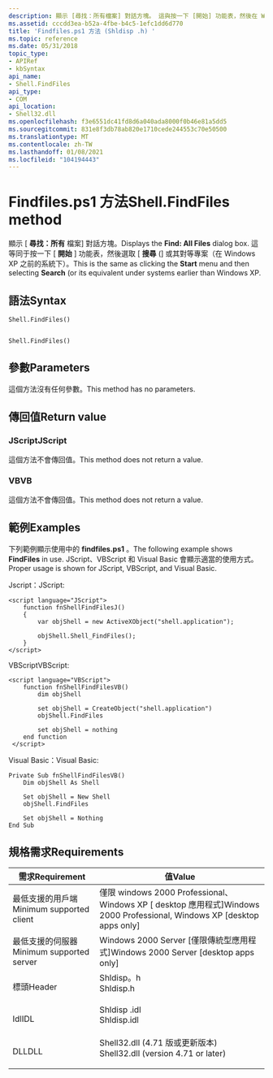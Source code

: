 ```yaml
---
description: 顯示 [尋找：所有檔案] 對話方塊。 這與按一下 [開始] 功能表，然後在 Windows XP 之前的系統中選取 [搜尋] (或其對等專案相同。
ms.assetid: cccdd3ea-b52a-4fbe-b4c5-1efc1dd6d770
title: 'Findfiles.ps1 方法 (Shldisp .h) '
ms.topic: reference
ms.date: 05/31/2018
topic_type:
- APIRef
- kbSyntax
api_name:
- Shell.FindFiles
api_type:
- COM
api_location:
- Shell32.dll
ms.openlocfilehash: f3e6551dc41fd8d6a040ada8000f0b46e81a5dd5
ms.sourcegitcommit: 831e8f3db78ab820e1710cede244553c70e50500
ms.translationtype: MT
ms.contentlocale: zh-TW
ms.lasthandoff: 01/08/2021
ms.locfileid: "104194443"
---
```

# <a name="shellfindfiles-method"></a><span data-ttu-id="2b406-104">Findfiles.ps1 方法</span><span class="sxs-lookup"><span data-stu-id="2b406-104">Shell.FindFiles method</span></span>

<span data-ttu-id="2b406-105">顯示 [ **尋找：所有** 檔案] 對話方塊。</span><span class="sxs-lookup"><span data-stu-id="2b406-105">Displays the **Find: All Files** dialog box.</span></span> <span data-ttu-id="2b406-106">這等同于按一下 [ **開始** ] 功能表，然後選取 [ **搜尋** (] 或其對等專案（在 Windows XP 之前的系統下）。</span><span class="sxs-lookup"><span data-stu-id="2b406-106">This is the same as clicking the **Start** menu and then selecting **Search** (or its equivalent under systems earlier than Windows XP.</span></span>

## <a name="syntax"></a><span data-ttu-id="2b406-107">語法</span><span class="sxs-lookup"><span data-stu-id="2b406-107">Syntax</span></span>


```JScript
Shell.FindFiles()
```


```VB

Shell.FindFiles()
```





## <a name="parameters"></a><span data-ttu-id="2b406-108">參數</span><span class="sxs-lookup"><span data-stu-id="2b406-108">Parameters</span></span>

<span data-ttu-id="2b406-109">這個方法沒有任何參數。</span><span class="sxs-lookup"><span data-stu-id="2b406-109">This method has no parameters.</span></span>

## <a name="return-value"></a><span data-ttu-id="2b406-110">傳回值</span><span class="sxs-lookup"><span data-stu-id="2b406-110">Return value</span></span>

### <a name="jscript"></a><span data-ttu-id="2b406-111">JScript</span><span class="sxs-lookup"><span data-stu-id="2b406-111">JScript</span></span>

<span data-ttu-id="2b406-112">這個方法不會傳回值。</span><span class="sxs-lookup"><span data-stu-id="2b406-112">This method does not return a value.</span></span>

### <a name="vb"></a><span data-ttu-id="2b406-113">VB</span><span class="sxs-lookup"><span data-stu-id="2b406-113">VB</span></span>

<span data-ttu-id="2b406-114">這個方法不會傳回值。</span><span class="sxs-lookup"><span data-stu-id="2b406-114">This method does not return a value.</span></span>

## <a name="examples"></a><span data-ttu-id="2b406-115">範例</span><span class="sxs-lookup"><span data-stu-id="2b406-115">Examples</span></span>

<span data-ttu-id="2b406-116">下列範例顯示使用中的 **findfiles.ps1** 。</span><span class="sxs-lookup"><span data-stu-id="2b406-116">The following example shows **FindFiles** in use.</span></span> <span data-ttu-id="2b406-117">JScript、VBScript 和 Visual Basic 會顯示適當的使用方式。</span><span class="sxs-lookup"><span data-stu-id="2b406-117">Proper usage is shown for JScript, VBScript, and Visual Basic.</span></span>

<span data-ttu-id="2b406-118">Jscript：</span><span class="sxs-lookup"><span data-stu-id="2b406-118">JScript:</span></span>


```JScript
<script language="JScript">
    function fnShellFindFilesJ()
    {
        var objShell = new ActiveXObject("shell.application");
        
        objShell.Shell_FindFiles();
    }
</script>
```



<span data-ttu-id="2b406-119">VBScript</span><span class="sxs-lookup"><span data-stu-id="2b406-119">VBScript:</span></span>


```VB
<script language="VBScript">
    function fnShellFindFilesVB()
        dim objShell
        
        set objShell = CreateObject("shell.application")
        objShell.FindFiles

        set objShell = nothing
    end function
 </script>
```



<span data-ttu-id="2b406-120">Visual Basic：</span><span class="sxs-lookup"><span data-stu-id="2b406-120">Visual Basic:</span></span>


```VB
Private Sub fnShellFindFilesVB()
    Dim objShell As Shell

    Set objShell = New Shell
    objShell.FindFiles

    Set objShell = Nothing
End Sub
```



## <a name="requirements"></a><span data-ttu-id="2b406-121">規格需求</span><span class="sxs-lookup"><span data-stu-id="2b406-121">Requirements</span></span>



| <span data-ttu-id="2b406-122">需求</span><span class="sxs-lookup"><span data-stu-id="2b406-122">Requirement</span></span> | <span data-ttu-id="2b406-123">值</span><span class="sxs-lookup"><span data-stu-id="2b406-123">Value</span></span> |
|-------------------------------------|----------------------------------------------------------------------------------------------------------------|
| <span data-ttu-id="2b406-124">最低支援的用戶端</span><span class="sxs-lookup"><span data-stu-id="2b406-124">Minimum supported client</span></span><br/> | <span data-ttu-id="2b406-125">僅限 windows 2000 Professional、Windows XP \[ desktop 應用程式\]</span><span class="sxs-lookup"><span data-stu-id="2b406-125">Windows 2000 Professional, Windows XP \[desktop apps only\]</span></span><br/>                                         |
| <span data-ttu-id="2b406-126">最低支援的伺服器</span><span class="sxs-lookup"><span data-stu-id="2b406-126">Minimum supported server</span></span><br/> | <span data-ttu-id="2b406-127">Windows 2000 Server \[僅限傳統型應用程式\]</span><span class="sxs-lookup"><span data-stu-id="2b406-127">Windows 2000 Server \[desktop apps only\]</span></span><br/>                                                           |
| <span data-ttu-id="2b406-128">標頭</span><span class="sxs-lookup"><span data-stu-id="2b406-128">Header</span></span><br/>                   | <dl> <span data-ttu-id="2b406-129"><dt>Shldisp。h</dt></span><span class="sxs-lookup"><span data-stu-id="2b406-129"><dt>Shldisp.h</dt></span></span> </dl>                           |
| <span data-ttu-id="2b406-130">Idl</span><span class="sxs-lookup"><span data-stu-id="2b406-130">IDL</span></span><br/>                      | <dl> <span data-ttu-id="2b406-131"><dt>Shldisp .idl</dt></span><span class="sxs-lookup"><span data-stu-id="2b406-131"><dt>Shldisp.idl</dt></span></span> </dl>                         |
| <span data-ttu-id="2b406-132">DLL</span><span class="sxs-lookup"><span data-stu-id="2b406-132">DLL</span></span><br/>                      | <dl> <span data-ttu-id="2b406-133"><dt>Shell32.dll (4.71 版或更新版本) </dt></span><span class="sxs-lookup"><span data-stu-id="2b406-133"><dt>Shell32.dll (version 4.71 or later)</dt></span></span> </dl> |



 

 




